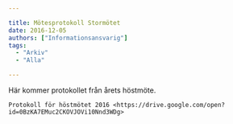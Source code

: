 ```yaml
---

title: Mötesprotokoll Stormötet
date: 2016-12-05
authors: ["Informationsansvarig"]
tags:
  - "Arkiv"
  - "Alla"

---
```


Här kommer protokollet från årets höstmöte.

`Protokoll för höstmötet
2016 <https://drive.google.com/open?id=0BzKA7EMuc2CKOVJOVi10Nnd3WDg>`